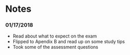 # Notes
### 01/17/2018
- Read about what to expect on the exam
- Flipped to Apendix B and read up on some study tips
- Took some of the assessment questions
